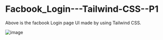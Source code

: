 # Facbook_Login---Tailwind-CSS--P1

Above is the facbook Login page UI made by using Tailwind CSS.

![image](https://user-images.githubusercontent.com/5042772/212956170-21f4a158-fbc5-4ec7-9c44-639cd3a9d583.png)

